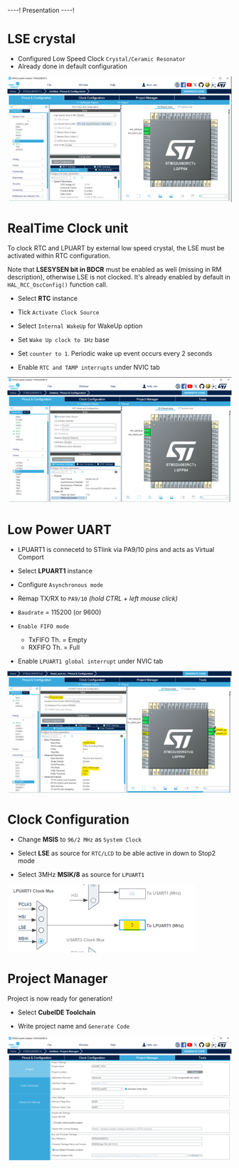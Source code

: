 ----!
Presentation
----!

# LSE crystal
- Configured Low Speed Clock `Crystal/Ceramic Resonator`
- Already done in default configuration 

![image](./img/LSE.png)


# RealTime Clock unit
To clock RTC and LPUART by external low speed crystal, the LSE must be activated within RTC configuration.
<p> </p>

Note that **LSESYSEN bit in BDCR** must be enabled as well (missing in RM description), otherwise LSE is not clocked. It's already enabled by default in `HAL_RCC_OscConfig()` function call.

- Select **RTC** instance
  
- Tick `Activate Clock Source`

- Select `Internal WakeUp` for WakeUp option
  
- Set `Wake Up clock to 1Hz` base
  
- Set `counter to 1`. Periodic wake up event occurs every 2 seconds

- Enable `RTC and TAMP interrupts` under NVIC tab

![image](./img/RTC.png)

# Low Power UART
- LPUART1 is connecetd to STlink via PA9/10 pins and acts as Virtual Comport

- Select **LPUART1** instance
  
- Configure `Asynchronous mode`

- Remap TX/RX to `PA9/10` *(hold CTRL + left mouse click)*

- `Baudrate` = 115200 (or 9600​)

- `Enable FIFO mode`​
  - TxFIFO Th. = Empty​
  - RXFIFO Th. = Full

- Enable `LPUART1 global interrupt` under NVIC tab

![image](./img/LPUART.png)

# Clock Configuration
- Change **MSIS** to `96/2 MHz` as `System Clock`
  
- Select **LSE** as source for `RTC/LCD` to be able active in down to Stop2 mode

- Select 3MHz **MSIK/8** as source for `LPUART1`
<p> </p>

![image](./img/clock.png)

# Project Manager
Project is now ready for generation!

- Select **CubeIDE Toolchain**

- Write project name and `Generate Code`
  
![image](./img/generate_project.png)
  